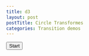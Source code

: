 ```yaml
---
title: d3
layout: post
postTitle: Circle Transformes
categories: Transition demos
---
```


<div id="svg01"></div>

<button id="start" class="btn btn-info">Start</button>

<script src="http://d3js.org/d3.v3.min.js"></script>

<script type="text/javascript">
  // Point Object
  function Point(x, y){
    this.x0 = x;
    this.y0 = y;
    return this;
  };

  var width = 500,
     height = 500;

  var pi = Math.PI;
  var aDegree = pi/180;   

  var scale = d3.scale.linear()
                       .domain([-1.1,1.1])
                       .range([0,500]);
  
  var svg01 = d3.select("#svg01").append("svg")
        .attr("width", width)
        .attr("height", height);
  var group = svg01.append("g");      

  var line = d3.svg.line()
      .x(function(d) { return scale(d.x0); })
      .y(function(d) { return scale(d.y0); })
      .interpolate("linear");

  // データ
  var circleData = [];

  //** 初期描画 *//
  var step = aDegree * 1;
  for (var i = 0; i <= 360; i++) {
    circleData.push(new Point(Math.cos(step*i),Math.sin(step*i)));
  };

    group.selectAll("path").remove();

 
   var shape = group
      .selectAll(".shape")
      .data(circleData)
      .enter()
      .append("path")
      .attr("stroke", "yellow")
      .attr("stroke-width",3)
      .attr("fill", "none")
      .attr("class","shape")
      .attr("d", line(circleData));

  // 再描画
  d3.select("#start").on("click",  function(){

    var delay = 300;
    var ii = 0;

    for (var l = 1; l < 60; l++) {

      redraw(l);
    };


  });

  function redraw(l){
      circleData = [];
      step = aDegree * l;

      for (var m = 0; m <= 360; m++) {
        circleData.push(new Point(Math.cos(step*m),Math.sin(step*m)));
      };

    group.selectAll(".shape")
     .data(circleData)
     .transition()
     .duration(1000)
     .attr("opacity",0)
     .transition()
     .duration(0)
     .ease("linear")
     .attr("stroke", "white")
      .attr("stroke-width",3)
      .attr("fill", "none")
      .attr("class","shape")
      .attr("opacity",100)
      .attr("d", line(circleData));

    };

</script>

